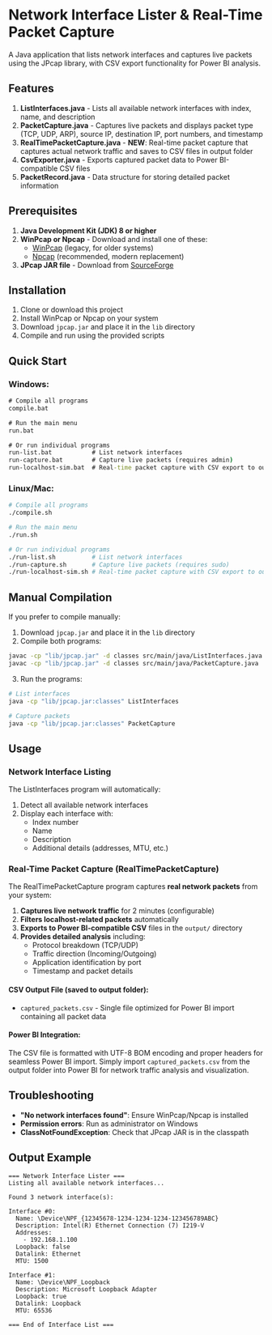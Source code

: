 # Network Interface Lister & Real-Time Packet Capture

A Java application that lists network interfaces and captures live packets using the JPcap library, with CSV export functionality for Power BI analysis.

## Features

1. **ListInterfaces.java** - Lists all available network interfaces with index, name, and description
2. **PacketCapture.java** - Captures live packets and displays packet type (TCP, UDP, ARP), source IP, destination IP, port numbers, and timestamp
3. **RealTimePacketCapture.java** - **NEW**: Real-time packet capture that captures actual network traffic and saves to CSV files in output folder
4. **CsvExporter.java** - Exports captured packet data to Power BI-compatible CSV files
5. **PacketRecord.java** - Data structure for storing detailed packet information

## Prerequisites

1. **Java Development Kit (JDK) 8 or higher**
2. **WinPcap or Npcap** - Download and install one of these:
   - [WinPcap](https://www.winpcap.org/) (legacy, for older systems)
   - [Npcap](https://nmap.org/npcap/) (recommended, modern replacement)
3. **JPcap JAR file** - Download from [SourceForge](https://sourceforge.net/projects/jpcap/files/)

## Installation

1. Clone or download this project
2. Install WinPcap or Npcap on your system
3. Download `jpcap.jar` and place it in the `lib` directory
4. Compile and run using the provided scripts

## Quick Start

### Windows:
```cmd
# Compile all programs
compile.bat

# Run the main menu
run.bat

# Or run individual programs
run-list.bat           # List network interfaces
run-capture.bat        # Capture live packets (requires admin)
run-localhost-sim.bat  # Real-time packet capture with CSV export to output folder
```

### Linux/Mac:
```bash
# Compile all programs
./compile.sh

# Run the main menu
./run.sh

# Or run individual programs
./run-list.sh          # List network interfaces
./run-capture.sh       # Capture live packets (requires sudo)
./run-localhost-sim.sh # Real-time packet capture with CSV export to output folder
```

## Manual Compilation

If you prefer to compile manually:

1. Download `jpcap.jar` and place it in the `lib` directory
2. Compile both programs:
```bash
javac -cp "lib/jpcap.jar" -d classes src/main/java/ListInterfaces.java
javac -cp "lib/jpcap.jar" -d classes src/main/java/PacketCapture.java
```

3. Run the programs:
```bash
# List interfaces
java -cp "lib/jpcap.jar:classes" ListInterfaces

# Capture packets
java -cp "lib/jpcap.jar:classes" PacketCapture
```

## Usage

### Network Interface Listing
The ListInterfaces program will automatically:
1. Detect all available network interfaces
2. Display each interface with:
   - Index number
   - Name
   - Description
   - Additional details (addresses, MTU, etc.)

### Real-Time Packet Capture (RealTimePacketCapture)
The RealTimePacketCapture program captures **real network packets** from your system:

1. **Captures live network traffic** for 2 minutes (configurable)
2. **Filters localhost-related packets** automatically
3. **Exports to Power BI-compatible CSV** files in the `output/` directory
4. **Provides detailed analysis** including:
   - Protocol breakdown (TCP/UDP)
   - Traffic direction (Incoming/Outgoing)
   - Application identification by port
   - Timestamp and packet details

#### CSV Output File (saved to output folder):
- `captured_packets.csv` - Single file optimized for Power BI import containing all packet data

#### Power BI Integration:
The CSV file is formatted with UTF-8 BOM encoding and proper headers for seamless Power BI import. Simply import `captured_packets.csv` from the output folder into Power BI for network traffic analysis and visualization.

## Troubleshooting

- **"No network interfaces found"**: Ensure WinPcap/Npcap is installed
- **Permission errors**: Run as administrator on Windows
- **ClassNotFoundException**: Check that JPcap JAR is in the classpath

## Output Example

```
=== Network Interface Lister ===
Listing all available network interfaces...

Found 3 network interface(s):

Interface #0:
  Name: \Device\NPF_{12345678-1234-1234-1234-123456789ABC}
  Description: Intel(R) Ethernet Connection (7) I219-V
  Addresses:
    - 192.168.1.100
  Loopback: false
  Datalink: Ethernet
  MTU: 1500

Interface #1:
  Name: \Device\NPF_Loopback
  Description: Microsoft Loopback Adapter
  Loopback: true
  Datalink: Loopback
  MTU: 65536

=== End of Interface List ===
```

